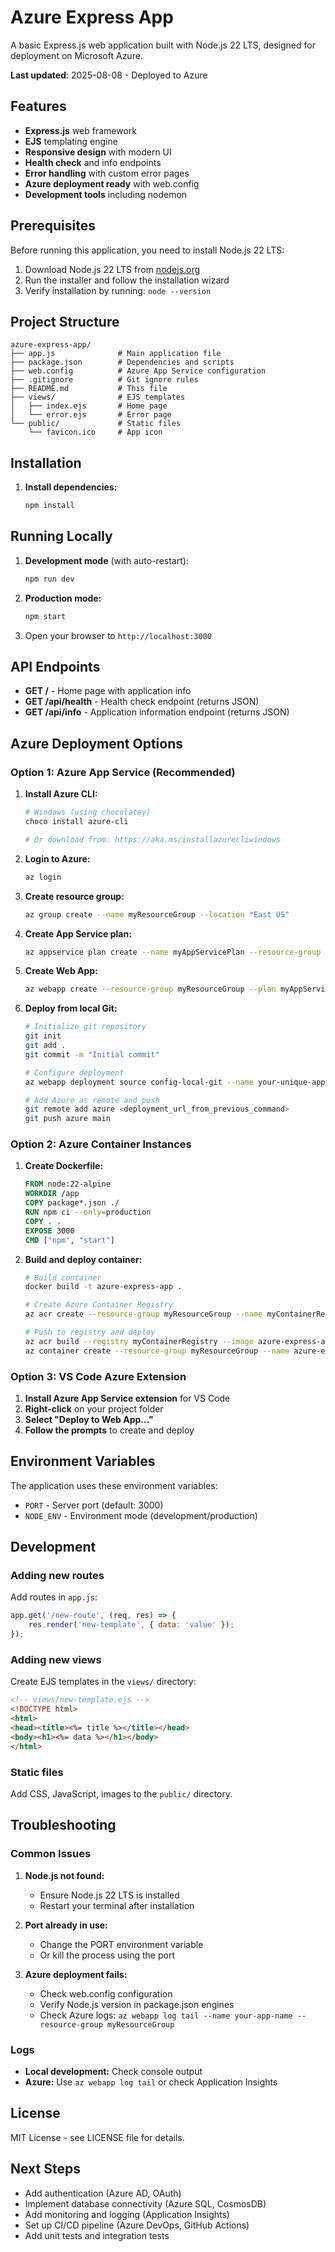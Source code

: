 # Azure Express App

A basic Express.js web application built with Node.js 22 LTS, designed for deployment on Microsoft Azure.

**Last updated**: 2025-08-08 - Deployed to Azure

## Features

- **Express.js** web framework
- **EJS** templating engine
- **Responsive design** with modern UI
- **Health check** and info endpoints
- **Error handling** with custom error pages
- **Azure deployment ready** with web.config
- **Development tools** including nodemon

## Prerequisites

Before running this application, you need to install Node.js 22 LTS:

1. Download Node.js 22 LTS from [nodejs.org](https://nodejs.org/)
2. Run the installer and follow the installation wizard
3. Verify installation by running: `node --version`

## Project Structure

```
azure-express-app/
├── app.js              # Main application file
├── package.json        # Dependencies and scripts
├── web.config          # Azure App Service configuration
├── .gitignore          # Git ignore rules
├── README.md           # This file
├── views/              # EJS templates
│   ├── index.ejs       # Home page
│   └── error.ejs       # Error page
└── public/             # Static files
    └── favicon.ico     # App icon
```

## Installation

1. **Install dependencies:**
   ```bash
   npm install
   ```

## Running Locally

1. **Development mode** (with auto-restart):
   ```bash
   npm run dev
   ```

2. **Production mode:**
   ```bash
   npm start
   ```

3. Open your browser to `http://localhost:3000`

## API Endpoints

- **GET /** - Home page with application info
- **GET /api/health** - Health check endpoint (returns JSON)
- **GET /api/info** - Application information endpoint (returns JSON)

## Azure Deployment Options

### Option 1: Azure App Service (Recommended)

1. **Install Azure CLI:**
   ```bash
   # Windows (using chocolatey)
   choco install azure-cli
   
   # Or download from: https://aka.ms/installazurecliwindows
   ```

2. **Login to Azure:**
   ```bash
   az login
   ```

3. **Create resource group:**
   ```bash
   az group create --name myResourceGroup --location "East US"
   ```

4. **Create App Service plan:**
   ```bash
   az appservice plan create --name myAppServicePlan --resource-group myResourceGroup --sku FREE
   ```

5. **Create Web App:**
   ```bash
   az webapp create --resource-group myResourceGroup --plan myAppServicePlan --name your-unique-app-name --runtime "NODE:22-lts"
   ```

6. **Deploy from local Git:**
   ```bash
   # Initialize git repository
   git init
   git add .
   git commit -m "Initial commit"
   
   # Configure deployment
   az webapp deployment source config-local-git --name your-unique-app-name --resource-group myResourceGroup
   
   # Add Azure as remote and push
   git remote add azure <deployment_url_from_previous_command>
   git push azure main
   ```

### Option 2: Azure Container Instances

1. **Create Dockerfile:**
   ```dockerfile
   FROM node:22-alpine
   WORKDIR /app
   COPY package*.json ./
   RUN npm ci --only=production
   COPY . .
   EXPOSE 3000
   CMD ["npm", "start"]
   ```

2. **Build and deploy container:**
   ```bash
   # Build container
   docker build -t azure-express-app .
   
   # Create Azure Container Registry
   az acr create --resource-group myResourceGroup --name myContainerRegistry --sku Basic
   
   # Push to registry and deploy
   az acr build --registry myContainerRegistry --image azure-express-app .
   az container create --resource-group myResourceGroup --name azure-express-app --image myContainerRegistry.azurecr.io/azure-express-app:latest
   ```

### Option 3: VS Code Azure Extension

1. **Install Azure App Service extension** for VS Code
2. **Right-click** on your project folder
3. **Select "Deploy to Web App..."**
4. **Follow the prompts** to create and deploy

## Environment Variables

The application uses these environment variables:

- `PORT` - Server port (default: 3000)
- `NODE_ENV` - Environment mode (development/production)

## Development

### Adding new routes

Add routes in `app.js`:

```javascript
app.get('/new-route', (req, res) => {
    res.render('new-template', { data: 'value' });
});
```

### Adding new views

Create EJS templates in the `views/` directory:

```html
<!-- views/new-template.ejs -->
<!DOCTYPE html>
<html>
<head><title><%= title %></title></head>
<body><h1><%= data %></h1></body>
</html>
```

### Static files

Add CSS, JavaScript, images to the `public/` directory.

## Troubleshooting

### Common Issues

1. **Node.js not found:**
   - Ensure Node.js 22 LTS is installed
   - Restart your terminal after installation

2. **Port already in use:**
   - Change the PORT environment variable
   - Or kill the process using the port

3. **Azure deployment fails:**
   - Check web.config configuration
   - Verify Node.js version in package.json engines
   - Check Azure logs: `az webapp log tail --name your-app-name --resource-group myResourceGroup`

### Logs

- **Local development:** Check console output
- **Azure:** Use `az webapp log tail` or check Application Insights

## License

MIT License - see LICENSE file for details.

## Next Steps

- Add authentication (Azure AD, OAuth)
- Implement database connectivity (Azure SQL, CosmosDB)
- Add monitoring and logging (Application Insights)
- Set up CI/CD pipeline (Azure DevOps, GitHub Actions)
- Add unit tests and integration tests
